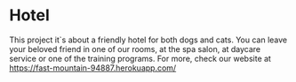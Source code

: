 # Hotel
This project it`s about a friendly hotel for both dogs and cats. 
You can leave your beloved friend in one of our rooms, at the spa salon, at daycare service or one of the training programs.
For more, check our website at https://fast-mountain-94887.herokuapp.com/

